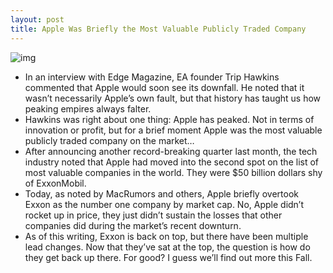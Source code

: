 ```yaml
---
layout: post
title: Apple Was Briefly the Most Valuable Publicly Traded Company
---
```

![img](http://media.idownloadblog.com/wp-content/uploads/2011/08/aaplvsxom.png)
* In an interview with Edge Magazine, EA founder Trip Hawkins commented that Apple would soon see its downfall. He noted that it wasn’t necessarily Apple’s own fault, but that history has taught us how peaking empires always falter.
* Hawkins was right about one thing: Apple has peaked. Not in terms of innovation or profit, but for a brief moment Apple was the most valuable publicly traded company on the market…
* After announcing another record-breaking quarter last month, the tech industry noted that Apple had moved into the second spot on the list of most valuable companies in the world. They were $50 billion dollars shy of ExxonMobil.
* Today, as noted by MacRumors and others, Apple briefly overtook Exxon as the number one company by market cap. No, Apple didn’t rocket up in price, they just didn’t sustain the losses that other companies did during the market’s recent downturn.
* As of this writing, Exxon is back on top, but there have been multiple lead changes. Now that they’ve sat at the top, the question is how do they get back up there. For good? I guess we’ll find out more this Fall.

